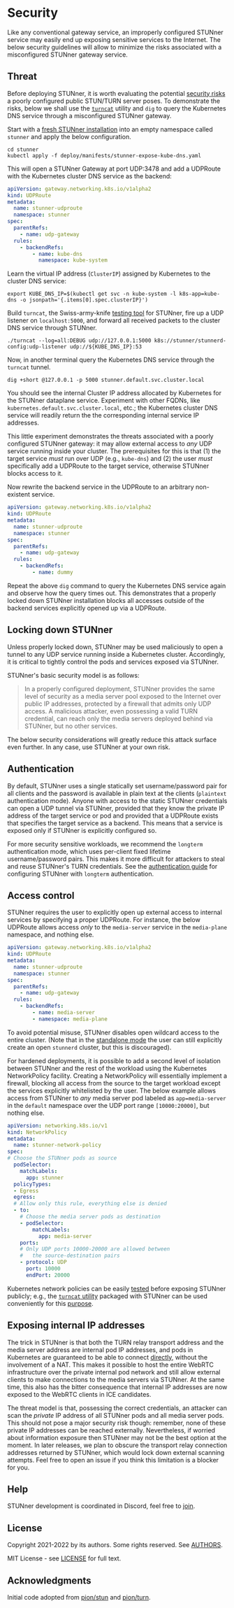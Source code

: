 # Security

Like any conventional gateway service, an improperly configured STUNner service may easily end up
exposing sensitive services to the Internet. The below security guidelines will allow to minimize
the risks associated with a misconfigured STUNner gateway service.

## Threat

Before deploying STUNner, it is worth evaluating the potential [security
risks](https://www.rtcsec.com/article/slack-webrtc-turn-compromise-and-bug-bounty) a poorly
configured public STUN/TURN server poses.  To demonstrate the risks, below we shall use the
[`turncat`](/cmd/turncat) utility and `dig` to query the Kubernetes DNS service through a
misconfigured STUNner gateway.

Start with a [fresh STUNner installation](/doc/INSTALL.md) into an empty namespace called `stunner`
and apply the below configuration. 

```console
cd stunner
kubectl apply -f deploy/manifests/stunner-expose-kube-dns.yaml
```

This will open a STUNner Gateway at port UDP:3478 and add a UDPRoute with the Kubernetes cluster
DNS service as the backend:

```yaml
apiVersion: gateway.networking.k8s.io/v1alpha2
kind: UDPRoute
metadata:
  name: stunner-udproute
  namespace: stunner
spec:
  parentRefs:
    - name: udp-gateway
  rules:
    - backendRefs:
        - name: kube-dns
          namespace: kube-system
```

Learn the virtual IP address (`ClusterIP`) assigned by Kubernetes to the cluster DNS service:

```console
export KUBE_DNS_IP=$(kubectl get svc -n kube-system -l k8s-app=kube-dns -o jsonpath='{.items[0].spec.clusterIP}')
```

Build `turncat`, the Swiss-army-knife [testing tool](/cmd/turncat/README.md) for STUNner, fire up a
UDP listener on `localhost:5000`, and forward all received packets to the cluster DNS service
through STUNner.

```console
./turncat --log=all:DEBUG udp://127.0.0.1:5000 k8s://stunner/stunnerd-config:udp-listener udp://${KUBE_DNS_IP}:53
```

Now, in another terminal query the Kubernetes DNS service through the `turncat` tunnel.

```console
dig +short @127.0.0.1 -p 5000 stunner.default.svc.cluster.local
```

You should see the internal Cluster IP address allocated by Kubernetes for the STUNner dataplane
service. Experiment with other FQDNs, like `kubernetes.default.svc.cluster.local`, etc.; the
Kubernetes cluster DNS service will readily return the the corresponding internal service IP
addresses.

This little experiment demonstrates the threats associated with a poorly configured STUNner
gateway: it may allow external access to *any* UDP service running inside your cluster. The
prerequisites for this is that (1) the target service *must* run over UDP (e.g., `kube-dns`) and
(2) the user *must* specifically add a UDPRoute to the target service, otherwise STUNner blocks
access to it.

Now rewrite the backend service in the UDPRoute to an arbitrary non-existent service.

```yaml
apiVersion: gateway.networking.k8s.io/v1alpha2
kind: UDPRoute
metadata:
  name: stunner-udproute
  namespace: stunner
spec:
  parentRefs:
    - name: udp-gateway
  rules:
    - backendRefs:
        - name: dummy
```

Repeat the above `dig` command to query the Kubernetes DNS service again and observe how the query
times out. This demonstrates that a properly locked down STUNner installation blocks all accesses
outside of the backend services explicitly opened up via a UDPRoute.

## Locking down STUNner

Unless properly locked down, STUNner may be used maliciously to open a tunnel to any UDP service
running inside a Kubernetes cluster. Accordingly, it is critical to tightly control the pods and
services exposed via STUNner. 

STUNner's basic security model is as follows:

> In a properly configured deployment, STUNner provides the same level of security as a media
server pool exposed to the Internet over public IP addresses, protected by a firewall that admits
only UDP access. A malicious attacker, even possessing a valid TURN credential, can reach only the
media servers deployed behind via STUNner, but no other services.

The below security considerations will greatly reduce this attack surface even further. In any
case, use STUNner at your own risk.

## Authentication

By default, STUNner uses a single statically set username/password pair for all clients and the
password is available in plain text at the clients (`plaintext` authentication mode). Anyone with
access to the static STUNner credentials can open a UDP tunnel via STUNner, provided that they know
the private IP address of the target service or pod and provided that a UDPRoute exists that
specifies the target service as a backend. This means that a service is exposed only if STUNner is
explicitly configured so.

For more security sensitive workloads, we recommend the `longterm` authentication mode, which uses
per-client fixed lifetime username/password pairs. This makes it more difficult for attackers to
steal and reuse STUNner's TURN credentials. See the [authentication guide](/doc/AUTH.md) for
configuring STUNner with `longterm` authentication.

## Access control

STUNner requires the user to explicitly open up external access to internal services by specifying
a proper UDPRoute. For instance, the below UDPRoute allows access *only* to the `media-server`
service in the `media-plane` namespace, and nothing else.

```yaml
apiVersion: gateway.networking.k8s.io/v1alpha2
kind: UDPRoute
metadata:
  name: stunner-udproute
  namespace: stunner
spec:
  parentRefs:
    - name: udp-gateway
  rules:
    - backendRefs:
        - name: media-server
        - namespace: media-plane
```

To avoid potential misuse, STUNner disables open wildcard access to the entire cluster. (Note that
in the [standalone mode](/doc/OBSOLETE.md) the user can still explicitly create an open `stunnerd`
cluster, but this is discouraged).

For hardened deployments, it is possible to add a second level of isolation between STUNner and the
rest of the workload using the Kubernetes NetworkPolicy facility. Creating a NetworkPolicy will
essentially implement a firewall, blocking all access from the source to the target workload except
the services explicitly whitelisted by the user. The below example allows access from STUNner to
*any* media server pod labeled as `app=media-server` in the `default` namespace over the UDP port
range `[10000:20000]`, but nothing else.

```yaml
apiVersion: networking.k8s.io/v1
kind: NetworkPolicy
metadata:
  name: stunner-network-policy
spec:
# Choose the STUNner pods as source
  podSelector:
    matchLabels:
      app: stunner
  policyTypes:
  - Egress
  egress:
  # Allow only this rule, everything else is denied
  - to:
    # Choose the media server pods as destination
    - podSelector:
        matchLabels:
          app: media-server
    ports:
    # Only UDP ports 10000-20000 are allowed between
    #   the source-destination pairs
    - protocol: UDP
      port: 10000
      endPort: 20000
```

Kubernetes network policies can be easily [tested](https://banzaicloud.com/blog/network-policy)
before exposing STUNner publicly; e.g., the [`turncat` utility](../cmd/turncat) packaged with
STUNner can be used conveniently for this [purpose](/examples/simple-tunnel/README.md).

## Exposing internal IP addresses

The trick in STUNner is that both the TURN relay transport address and the media server address are
internal pod IP addresses, and pods in Kubernetes are guaranteed to be able to connect
[directly](https://sookocheff.com/post/kubernetes/understanding-kubernetes-networking-model/#kubernetes-networking-model),
without the involvement of a NAT. This makes it possible to host the entire WebRTC infrastructure
over the private internal pod network and still allow external clients to make connections to the
media servers via STUNner.  At the same time, this also has the bitter consequence that internal IP
addresses are now exposed to the WebRTC clients in ICE candidates.

The threat model is that, possessing the correct credentials, an attacker can scan the *private* IP
address of all STUNner pods and all media server pods. This should not pose a major security risk
though: remember, none of these private IP addresses can be reached externally. Nevertheless, if
worried about information exposure then STUNner may not be the best option at the moment. In later
releases, we plan to obscure the transport relay connection addresses returned by STUNner, which
would lock down external scanning attempts. Feel free to open an issue if you think this limitation
is a blocker for you.

## Help

STUNner development is coordinated in Discord, feel free to [join](https://discord.gg/DyPgEsbwzc).

## License

Copyright 2021-2022 by its authors. Some rights reserved. See [AUTHORS](../AUTHORS).

MIT License - see [LICENSE](../LICENSE) for full text.

## Acknowledgments

Initial code adopted from [pion/stun](https://github.com/pion/stun) and
[pion/turn](https://github.com/pion/turn).
